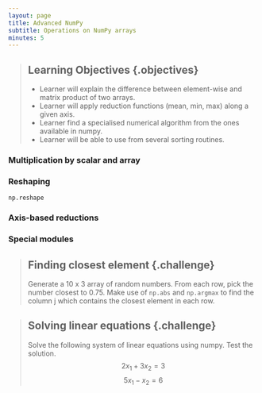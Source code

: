 ```yaml
---
layout: page
title: Advanced NumPy 
subtitle: Operations on NumPy arrays
minutes: 5
---
```

> ## Learning Objectives {.objectives}
>
> * Learner will explain the difference between element-wise and matrix product of two arrays.
> * Learner will apply reduction functions (mean, min, max) along a given axis.
> * Learner find a specialised numerical algorithm from the ones available in numpy.
> * Learner will be able to use from several sorting routines.


### Multiplication by scalar and array

### Reshaping

`np.reshape`

### Axis-based reductions

### Special modules

> ## Finding closest element {.challenge}
>
> Generate a 10 x 3 array of random numbers. From each row, pick the number closest to 0.75. Make use of `np.abs` and `np.argmax` to find the column j which contains the closest element in each row.

> ## Solving linear equations {.challenge}
>
> Solve the following system of linear equations using numpy. Test the solution.
> $$2x_1 + 3x_2 = 3$$
> $$5x_1 - x_2 = 6$$
